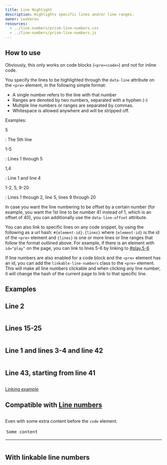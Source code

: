 ```yaml
---
title: Line Highlight
description: Highlights specific lines and/or line ranges.
owner: LeaVerou
resources:
  - ../line-numbers/prism-line-numbers.css
  - ../line-numbers/prism-line-numbers.js
---
```


<section class="language-markup">

# How to use

Obviously, this only works on code blocks (`<pre><code>`) and not for inline code.

You specify the lines to be highlighted through the `data-line` attribute on the `<pre>` element, in the following simple format:

- A single number refers to the line with that number
- Ranges are denoted by two numbers, separated with a hyphen (-)
- Multiple line numbers or ranges are separated by commas.
- Whitespace is allowed anywhere and will be stripped off.

Examples:

5

: The 5th line

1-5

: Lines 1 through 5

1,4

: Line 1 and line 4

1-2, 5, 9-20

: Lines 1 through 2, line 5, lines 9 through 20

In case you want the line numbering to be offset by a certain number (for example, you want the 1st line to be number 41 instead of 1, which is an offset of 40), you can additionally use the `data-line-offset` attribute.

You can also link to specific lines on any code snippet, by using the following as a url hash: `#{element-id}.{lines}` where `{element-id}` is the id of the `<pre>` element and `{lines}` is one or more lines or line ranges that follow the format outlined above. For example, if there is an element with `id="play"` on the page, you can link to lines 5-6 by linking to [#play.5-6](#play.5-6)

If line numbers are also enabled for a code block and the `<pre>` element has an id, you can add the `linkable-line-numbers` class to the `<pre>` element. This will make all line numbers clickable and when clicking any line number, it will change the hash of the current page to link to that specific line.

</section>

<section>

# Examples

## Line 2

<pre data-line="2" data-src="./prism-line-highlight.js" id="play"></pre>

## Lines 15-25

<pre data-line="15-25" data-src="./prism-line-highlight.js"></pre>

## Line 1 and lines 3-4 and line 42

<pre data-line="1,3-4,42" data-src="./prism-line-highlight.js"></pre>

## Line 43, starting from line 41

<pre data-line="43" data-line-offset="40" data-src="./prism-line-highlight.js"></pre>

[Linking example](#play.50-55,60)

## Compatible with [Line numbers](../line-numbers)

<pre class="line-numbers" data-src="../line-numbers/index.html" data-line="1" data-start="-5" style="white-space: pre-wrap"></pre>

Even with some extra content before the `code` element.

<pre class="line-numbers" data-line="7"><div style="padding: .25em">Some content</div><hr/><code class="language-markup" id="foo"></code></pre>
<script>document.querySelector("#foo").textContent = document.documentElement.innerHTML;</script>

## With linkable line numbers

<pre id="linkable" class="line-numbers linkable-line-numbers" data-start="20" data-src="./prism-line-highlight.js"></pre>

</section>
